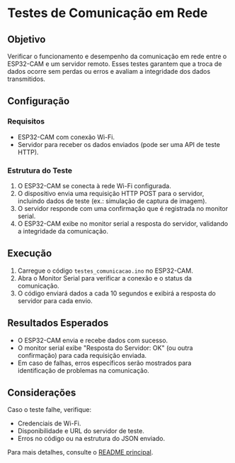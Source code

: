 # Testes de Comunicação em Rede

## Objetivo
Verificar o funcionamento e desempenho da comunicação em rede entre o ESP32-CAM e um servidor remoto. Esses testes garantem que a troca de dados ocorre sem perdas ou erros e avaliam a integridade dos dados transmitidos.

## Configuração

### Requisitos
- ESP32-CAM com conexão Wi-Fi.
- Servidor para receber os dados enviados (pode ser uma API de teste HTTP).

### Estrutura do Teste
1. O ESP32-CAM se conecta à rede Wi-Fi configurada.
2. O dispositivo envia uma requisição HTTP POST para o servidor, incluindo dados de teste (ex.: simulação de captura de imagem).
3. O servidor responde com uma confirmação que é registrada no monitor serial.
4. O ESP32-CAM exibe no monitor serial a resposta do servidor, validando a integridade da comunicação.

## Execução
1. Carregue o código `testes_comunicacao.ino` no ESP32-CAM.
2. Abra o Monitor Serial para verificar a conexão e o status da comunicação.
3. O código enviará dados a cada 10 segundos e exibirá a resposta do servidor para cada envio.

## Resultados Esperados
- O ESP32-CAM envia e recebe dados com sucesso.
- O monitor serial exibe "Resposta do Servidor: OK" (ou outra confirmação) para cada requisição enviada.
- Em caso de falhas, erros específicos serão mostrados para identificação de problemas na comunicação.

## Considerações
Caso o teste falhe, verifique:
- Credenciais de Wi-Fi.
- Disponibilidade e URL do servidor de teste.
- Erros no código ou na estrutura do JSON enviado.

Para mais detalhes, consulte o [README principal](../README.md).

